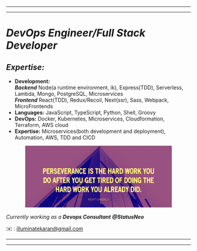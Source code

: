 <hr />
<hr />

# _DevOps Engineer/Full Stack Developer_ 


## _Expertise:_

- <strong>Development:</strong> <br/>
_**Backend**_ Node(a runtime environment, ik), Express(TDD), Serverless, Lambda, Mongo, PostgreSQL, Microservices <br/>
_**Frontend**_ React(TDD), Redux/Recoil, Next(ssr), Sass, Webpack, MicroFrontends
- <strong>Languages:</strong> JavaScript, TypeScript, Python, Shell, Groovy
- <strong>DevOps:</strong> Docker, Kubernetes, Microservices, Cloudformation, Terraform, AWS cloud
- <strong>Expertise:</strong> Microservices(both development and deployment), Automation, AWS, TDD and CICD



<p align="center"><img width="400"src="https://github.com/karankumarshreds/karankumarshreds/blob/main/persevere.jpg"/></p> 

_Currently working as a <strong>Devops Consultant</strong> __@StatusNeo___

✉️ : illuminatekaran@gmail.com
<br />
<hr />
<hr />
